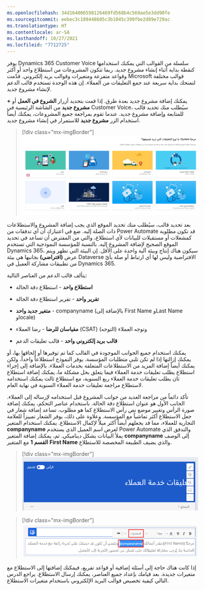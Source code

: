 ```yaml
---
ms.openlocfilehash: 34d164006598126469fd568b4c569ae5e3dd90fe
ms.sourcegitcommit: eebec3c189448605c3b1045c399fbe2d89e729ac
ms.translationtype: HT
ms.contentlocale: ar-SA
ms.lasthandoff: 10/27/2021
ms.locfileid: "7712725"
---
```

يوفر Dynamics 365 Customer Voice سلسلة من القوالب التي يمكنك استخدامها كنقطة بداية أثناء إنشاء مشروع جديد. ربما تتكون المشروعات من استطلاع واحد أو أكثر وقواعد متفرعة ومتغيرات وقوالب بريد إلكتروني. قدّمت Microsoft قوالب مختلفة لتمنحك بداية سريعة عند جمع التعليقات من العملاء. إن هذه الوحدة تستخدم قالب الدعم لإنشاء مشروع جديد.

يمكنك إضافة مشروع جديد بعدة طرق. إذا قمت بتحديد أزرار **الشروع في العمل** أو **+ مشروع جديد** من الشاشة الرئيسية في Customer Voice، سيُطلب منك تحديد قالب للمتابعة وإضافة مشروع جديد. عندما تقوم بمراجعة جميع المشروعات، يمكنك أيضاً استخدام الزر **مشروع جديد** للاستمرار في إنشاء مشروع جديد.

> [!div class="mx-imgBorder"]
> [![لقطة شاشة لخيارات القالب المتوفرة لبدء استطلاع الرأي.](../media/template-options.png)](../media/template-options.png#lightbox)

بعد تحديد قالب، سيُطلب منك تحديد الموقع الذي يجب إضافة المشروع والاستطلاعات ذات الصلة إليه. ضع في اعتبارك أن أي تدفقات من Power Automate قد تكون مطلوبة كمشغلات أو مستقبلات للبيانات لأي استطلاع، والتي من المفترض أن تساعد في تحديد الموقع الصحيح لإضافة المشروع إليه. بالنسبة للمؤسسة النموذجية التي تستخدم Dynamics 365، سيكون هناك إنتاج وبيئة آلية واحدة على الأقل. إن البيئة التي تظهر ويتم عرض **(افتراضي)** بجانبها هي بيئة Dataverse الافتراضية وليس لها أي ارتباط أو صلة بأيّ من تطبيقات مشاركة العميل في Dynamics 365.

يتألف قالب الدعم من العناصر التالية:

-   **استطلاع واحد** - استطلاع دقة الحالة

-   **تقرير واحد** - تقرير استطلاع دقة الحالة

-   **متغير جديد واحد** - companyname (بالإضافة إلى First Name وLast Name وlocale)

-   **مقياسان للرضا** - رضا العملاء (CSAT) وتوجه العملاء (التوجه)

-   **قالب بريد إلكتروني واحد** - قالب تعليقات الدعم

يمكنك استخدام جميع الجوانب الموجودة في القالب كما تم توفيرها أو إلحاقها بها، أو يمكنك إزالتها إذا لم تكن تلبي متطلبات المؤسسة.
يوفر النموذج استطلاعاً واحداً، ولكن يمكنك أيضاً إضافة المزيد من الاستطلاعات المتعلقة بخدمات العملاء. بالإضافة إلى إجراء استطلاع يطلب تعليقات خدمة العملاء فيما يتعلق بحل مشكلة ما، يمكنك إضافة استطلاع ثان يطلب تعليقات خدمة العملاء ربع السنوية، مع استطلاع ثالث يمكنك استخدامه لاستطلاع مراجعة تعليقات خدمة العملاء السنوية في نهاية العام.

تأكد دائماً من مراجعة العديد من جوانب المشروع قبل استخدامه لإرساله إلى العملاء. الجانب الأول هو عنوان استطلاع دقة الحالة. باستخدام عناصر التحكم، يمكنك إضافة صورة الرأس وتغيير موضع نص رأس الاستطلاع كما هو مطلوب. تساعد إضافة شعار في جعل الاستطلاع أكثر تماشياً مع المؤسسة. وعلاوة على ذلك، يوفر الشعار تمييزاً للعلامة التجارية للعملاء، مما قد يجعلهم أيضاً أكثر ميلاً لإكمال الاستطلاع. يمكنك استخدام المتغير **companyname** لعرض اسم العميل الذي يستخدم Power Automate والتدفق الذي يملأ البيانات بشكل ديناميكي. ثم، يمكنك إضافة المتغير **companyname** إلى الوصف **القسم 1** مع المتغير **First Name** والذي يضيف الطبيعة المخصصة للاستطلاع.

> [!div class="mx-imgBorder"]
> [![لقطة شاشة لجوانب تصميم إنشاء الاستطلاع.](../media/design.png)](../media/design.png#lightbox)

> [!div class="mx-imgBorder"]
> [![لقطة شاشة للنص والمتغيرات المتوفرة للاستطلاع.](../media/text-variables.png)](../media/text-variables.png#lightbox)

إذا كانت هناك حاجة إلى أسئلة إضافية أو قواعد تفريع، فيمكنك إضافتها إلى الاستطلاع مع متغيرات جديدة. بعد قيامك بإعداد جميع العناصر، يمكنك إرسال الاستطلاع. يراجع الدرس التالي كيفية تخصيص قوالب البريد الإلكتروني باستخدام متغيرات الاستطلاع.
